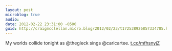 ```yaml
---
layout: post
microblog: true
audio: 
date: 2012-02-22 23:31:00 -0500
guid: http://craigmcclellan.micro.blog/2012/02/23/t172538926857334785.html
---
```

My worlds collide tonight as @thegleck sings @carlcartee.  [t.co/mfhsnyjZ](http://t.co/mfhsnyjZ)
